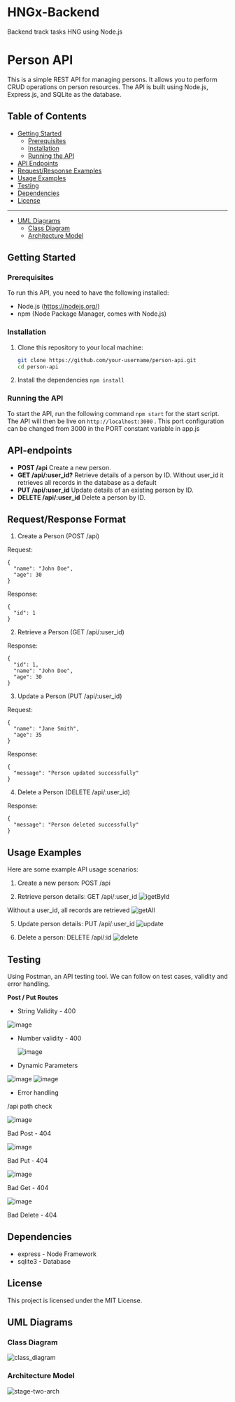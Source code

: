 # HNGx-Backend
Backend track tasks HNG using Node.js

# Person API

This is a simple REST API for managing persons. It allows you to perform CRUD operations on person resources. The API is built using Node.js, Express.js, and SQLite as the database.

## Table of Contents

- [Getting Started](#getting-started)
  - [Prerequisites](#prerequisites)
  - [Installation](#installation)
  - [Running the API](#running-the-api)
- [API Endpoints](#api-endpoints)
- [Request/Response Examples](#usage-examples)
- [Usage Examples](#usage-examples)
- [Testing](#testing)
- [Dependencies](#dependencies)
- [License](#license)
  
---
- [UML Diagrams](#uml)
  - [Class Diagram](#class-dg) 
  - [Architecture Model](#arch-dg) 

## Getting Started

### Prerequisites

To run this API, you need to have the following installed:

- Node.js (https://nodejs.org/)
- npm (Node Package Manager, comes with Node.js)

### Installation

1. Clone this repository to your local machine:

   ```bash
   git clone https://github.com/your-username/person-api.git
   cd person-api

2. Install the dependencies
    `npm install`
   
### Running the API
To start the API, run the following command `npm start` for the start script. The API will then be live on `http://localhost:3000` . This port configuration can be changed from 3000 in the PORT constant variable in app.js

## API-endpoints

* **POST /api** Create a new person.
* **GET /api/:user_id?** Retrieve details of a person by ID. Without user_id it retrieves all records in the database as a default
* **PUT /api/:user_id** Update details of an existing person by ID.
* **DELETE /api/:user_id** Delete a person by ID.

## Request/Response Format
1. Create a Person (POST /api)

Request:
```
{
  "name": "John Doe",
  "age": 30
}
```
Response:
```
{
  "id": 1
}
```
2. Retrieve a Person (GET /api/:user_id)
   
Response:
```
{
  "id": 1,
  "name": "John Doe",
  "age": 30
}
```
3. Update a Person (PUT /api/:user_id)

Request:
```
{
  "name": "Jane Smith",
  "age": 35
}
```
Response:
```
{
  "message": "Person updated successfully"
}
```
4. Delete a Person (DELETE /api/:user_id)

Response:
```
{
  "message": "Person deleted successfully"
}
```

## Usage Examples
Here are some example API usage scenarios:

1. Create a new person: POST /api

3. Retrieve person details: GET /api/:user_id
![igetById](https://github.com/JimmyKurui/HNGx-Backend/assets/71793888/87f0ca4a-3641-4c20-b9b8-541ad1199bdd)

Without a user_id, all records are retrieved
![getAll](https://github.com/JimmyKurui/HNGx-Backend/assets/71793888/37ab590d-91de-4def-bbda-779e1735304b)

5. Update person details: PUT /api/:user_id
![update](https://github.com/JimmyKurui/HNGx-Backend/assets/71793888/f23cde9d-5b6a-4b9b-afc7-e5e1352bd978)

7. Delete a person: DELETE /api/:id
![delete](https://github.com/JimmyKurui/HNGx-Backend/assets/71793888/977737a9-95f4-4911-a978-a11f13aeb4bc)

## Testing
Using Postman, an API testing tool. We can follow on test cases, validity and error handling.

**Post / Put Routes**
* String Validity - 400

![image](https://github.com/JimmyKurui/HNGx-Backend/assets/71793888/a63bcb98-423f-41f8-b801-81bfb7671cdc)

* Number validity - 400
  
  ![image](https://github.com/JimmyKurui/HNGx-Backend/assets/71793888/19051f89-927b-412c-b4be-afaa3782a0db)

* Dynamic Parameters

![image](https://github.com/JimmyKurui/HNGx-Backend/assets/71793888/e6f1d184-603b-4afb-95e8-42be88099502)
![image](https://github.com/JimmyKurui/HNGx-Backend/assets/71793888/ddab5812-f748-473b-82d6-b25be3308cd8)

* Error handling
  
/api path check

![image](https://github.com/JimmyKurui/HNGx-Backend/assets/71793888/de6c8641-addf-4bba-9aa1-1154af12a0a0)

Bad Post - 404

![image](https://github.com/JimmyKurui/HNGx-Backend/assets/71793888/2b9e918d-0c3c-4fc4-b4b1-4bfce2d055db)

Bad Put - 404

![image](https://github.com/JimmyKurui/HNGx-Backend/assets/71793888/6680f94a-e34f-4b88-8974-75423b53649c)

Bad Get - 404

![image](https://github.com/JimmyKurui/HNGx-Backend/assets/71793888/9148e921-9935-44e0-9825-fbe30ae20236)

Bad Delete - 404
## Dependencies
* express - Node Framework
* sqlite3 - Database
 
## License
This project is licensed under the MIT License.

## UML Diagrams
### Class Diagram

![class_diagram](https://github.com/JimmyKurui/HNGx-Backend/assets/71793888/6be799cf-e8c4-4d22-a1b2-b8b2d353e6dc)

### Architecture Model
![stage-two-arch](https://github.com/JimmyKurui/HNGx-Backend/assets/71793888/294172a7-f0ef-4137-aa69-af5847e53021)
